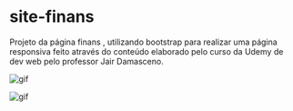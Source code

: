 # site-finans
Projeto da página finans ,  utilizando bootstrap para realizar uma página responsiva  feito através do conteúdo elaborado pelo curso da Udemy de dev web pelo professor Jair Damasceno.



![gif](https://github.com/stephany-c/site-finans/blob/master/Finans%20-%20finan%C3%A7as%20pessoais%20-%20Google%20Chrome%202021-02-26%2000-08-53.gif)


![gif](https://github.com/stephany-c/site-finans/blob/master/Finans%20-%20finan%C3%A7as%20pessoais%20-%20Google%20Chrome%202021-02-26%2000-09-43.gif)


